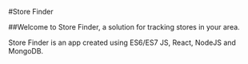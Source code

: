 #Store Finder

##Welcome to Store Finder, a solution for tracking stores in your area.

<p>Store Finder is an app created using ES6/ES7 JS, React, NodeJS and MongoDB.<p/>